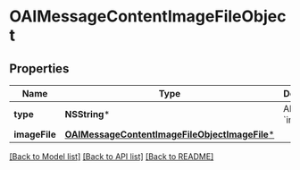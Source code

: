 # OAIMessageContentImageFileObject

## Properties
Name | Type | Description | Notes
------------ | ------------- | ------------- | -------------
**type** | **NSString*** | Always &#x60;image_file&#x60;. | 
**imageFile** | [**OAIMessageContentImageFileObjectImageFile***](OAIMessageContentImageFileObjectImageFile.md) |  | 

[[Back to Model list]](../README.md#documentation-for-models) [[Back to API list]](../README.md#documentation-for-api-endpoints) [[Back to README]](../README.md)


